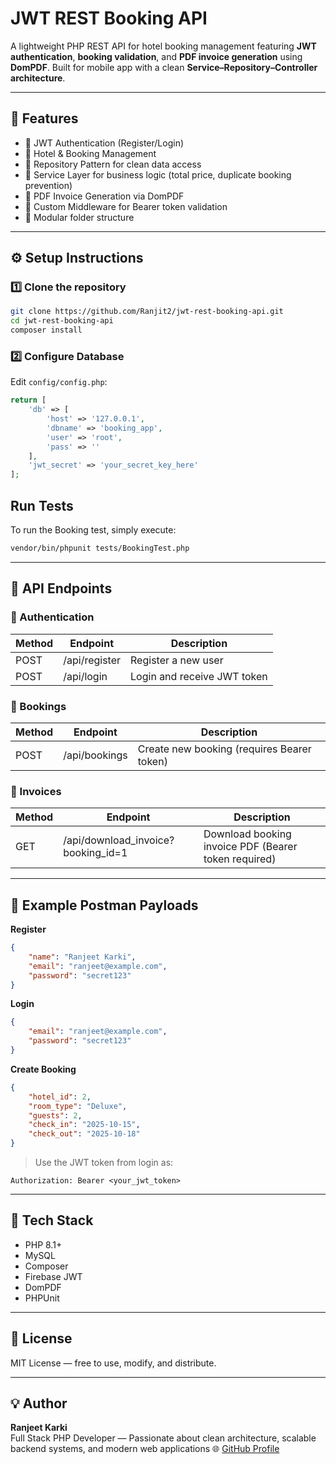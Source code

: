 
# JWT REST Booking API

A lightweight PHP REST API for hotel booking management featuring **JWT authentication**, **booking validation**, and **PDF invoice generation** using **DomPDF**. Built for mobile app with a clean **Service–Repository–Controller architecture**.

---

## 🚀 Features

- 🔐 JWT Authentication (Register/Login)  
- 🏨 Hotel & Booking Management  
- 💾 Repository Pattern for clean data access  
- 🧠 Service Layer for business logic (total price, duplicate booking prevention)  
- 🧾 PDF Invoice Generation via DomPDF  
- 🧱 Custom Middleware for Bearer token validation  
- 🧩 Modular folder structure  

---

## ⚙️ Setup Instructions

### 1️⃣ Clone the repository

```bash
git clone https://github.com/Ranjit2/jwt-rest-booking-api.git
cd jwt-rest-booking-api
composer install
```

### 2️⃣ Configure Database

Edit `config/config.php`:

```php
return [
    'db' => [
        'host' => '127.0.0.1',
        'dbname' => 'booking_app',
        'user' => 'root',
        'pass' => ''
    ],
    'jwt_secret' => 'your_secret_key_here'
];
```
## Run Tests
To run the Booking test, simply execute:
```bash
vendor/bin/phpunit tests/BookingTest.php 
```
---

## 📡 API Endpoints

### 🔑 Authentication

| Method | Endpoint       | Description                |
|--------|----------------|----------------------------|
| POST   | /api/register  | Register a new user        |
| POST   | /api/login     | Login and receive JWT token|

### 🏨 Bookings

| Method | Endpoint        | Description                         |
|--------|-----------------|-------------------------------------|
| POST   | /api/bookings   | Create new booking (requires Bearer token)|

### 🧾 Invoices

| Method | Endpoint                                                 | Description                                |
|--------|----------------------------------------------------------|--------------------------------------------|
| GET    | /api/download_invoice?booking_id=1    | Download booking invoice PDF (Bearer token required)|

---

## 🧪 Example Postman Payloads

**Register**

```json
{
    "name": "Ranjeet Karki",
    "email": "ranjeet@example.com",
    "password": "secret123"
}
```

**Login**

```json
{
    "email": "ranjeet@example.com",
    "password": "secret123"
}
```

**Create Booking**

```json
{
    "hotel_id": 2,
    "room_type": "Deluxe",
    "guests": 2,
    "check_in": "2025-10-15",
    "check_out": "2025-10-18"
}
```

> Use the JWT token from login as:

```
Authorization: Bearer <your_jwt_token>
```

---

## 🧩 Tech Stack

- PHP 8.1+  
- MySQL  
- Composer  
- Firebase JWT  
- DomPDF  
- PHPUnit
---

## 📄 License

MIT License — free to use, modify, and distribute.

---

## 💡 Author

**Ranjeet Karki**  
Full Stack PHP Developer — Passionate about clean architecture, scalable backend systems, and modern web applications 
🌐 [GitHub Profile](https://github.com/Ranjit2)
